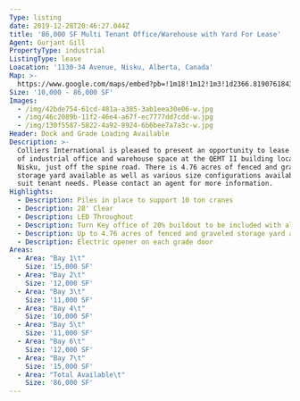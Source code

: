 ```yaml
---
Type: listing
date: 2019-12-28T20:46:27.044Z
title: '86,000 SF Multi Tenant Office/Warehouse with Yard For Lease'
Agent: Gurjant Gill
PropertyType: industrial
ListingType: lease
Loacation: '1130-34 Avenue, Nisku, Alberta, Canada'
Map: >-
  https://www.google.com/maps/embed?pb=!1m18!1m12!1m3!1d2366.8190761843284!2d-113.54407978394202!3d53.61452998003621!2m3!1f0!2f0!3f0!3m2!1i1024!2i768!4f13.1!3m3!1m2!1s0x53a0245de85594a9%3A0xeafa5a0e146a3cce!2s15134%20127%20St%20NW%2C%20Edmonton%2C%20AB%20T6V%201C1!5e0!3m2!1sen!2sca!4v1577564140181!5m2!1sen!2sca
Size: '10,000 - 86,000 SF'
Images:
  - /img/42bde754-61cd-481a-a385-3ab1eea30e06-w.jpg
  - /img/46c2089b-11f2-46e4-a67f-ec7777dd7cdd-w.jpg
  - /img/130f5587-5822-4a92-8924-6b6bee7a7a3c-w.jpg
Header: Dock and Grade Loading Available
Description: >-
  Colliers International is pleased to present an opportunity to lease 86,000 SF
  of industrial office and warehouse space at the QEMT II building located in
  Nisku, just off the spine road. There is 4.76 acres of fenced and graveled
  storage yard available as well as various size configurations available to
  suit tenant needs. Please contact an agent for more information.
Highlights:
  - Description: Piles in place to support 10 ton cranes
  - Description: 28' Clear
  - Description: LED Throughout
  - Description: Turn Key office of 20% buildout to be included with all leasable areas
  - Description: Up to 4.76 acres of fenced and graveled storage yard available
  - Description: Electric opener on each grade door
Areas:
  - Area: "Bay 1\t"
    Size: '15,000 SF'
  - Area: "Bay 2\t"
    Size: '12,000 SF'
  - Area: "Bay 3\t"
    Size: '11,000 SF'
  - Area: "Bay 4\t"
    Size: '10,000 SF'
  - Area: "Bay 5\t"
    Size: '11,000 SF'
  - Area: "Bay 6\t"
    Size: '12,000 SF'
  - Area: "Bay 7\t"
    Size: '15,000 SF'
  - Area: "Total Available\t"
    Size: '86,000 SF'
---
```


